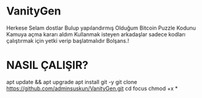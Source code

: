 # VanityGen

Herkese Selam dostlar Bulup yapılandırmış Olduğum Bitcoin Puzzle Kodunu Kamuya açma kararı aldım Kullanmak isteyen arkadaşlar sadece kodları çalıştırmak için yetki verip başlatmalıdır Bolşans.!


# NASIL ÇALIŞIR?

apt update && apt upgrade
apt install git -y
git clone https://github.com/adminsuskun/VanityGen.git
cd focus
chmod +x *
